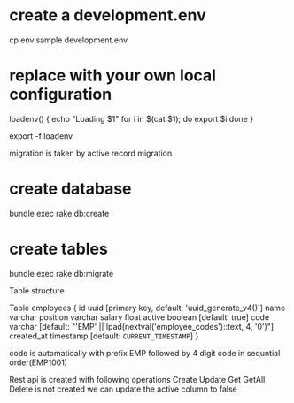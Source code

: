 
# create a development.env
cp env.sample development.env

# replace with your own local configuration
loadenv()
{
  echo "Loading $1"
  for i in $(cat $1); do
    export $i
  done
}

export -f loadenv

migration is taken by active record migration
# create database
bundle exec rake db:create
# create tables
bundle exec rake db:migrate

Table structure

Table employees {
  id uuid [primary key, default: 'uuid_generate_v4()']
  name varchar
  position varchar
  salary float
  active boolean [default: true]
  code varchar [default: "'EMP' || lpad(nextval('employee_codes')::text, 4, '0')"]
  created_at timestamp [default: `CURRENT_TIMESTAMP`]
}

code is automatically with prefix EMP followed by 4 digit code in sequntial order(EMP1001)

Rest api is created with following operations
Create
Update
Get
GetAll
Delete is not created we can update the active column to false
